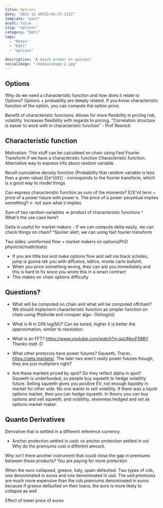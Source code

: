 ```yaml
---
title: Options
date: "2021-12-30T23:46:37.121Z"
template: "post"
draft: false
slug: "options"
category: "DeFi"
tags:
  - "Notes"
  - "DeFi"
  - "options"

description: "A quick primer on options"
socialImage: "/media/image-2.jpg"
---
```


## Options

Why do we need a characteristic function and how does it relate to Options?
Options + probability are deeply related. If you know characteristic function of the option, you can compute the option price.

Benefit of characteristic functions: Allows for more flexibility in pricing risk, volatility. Increases flexibility with regards to pricing.
"Correlation structure is easier to work with in characteristic function" - Prof Resnick

## Characteristic function

Motivation: This stuff can be calculated on chain using Fast Fourier Transform if we have a characteristic function
Characteristic function: Alternative way to express info about random variable

Recall cumulative density function (Probability that random variable is less than a given value)
E[e^(itX)] - corresponds to the fourier transform, which is a good way to model things

Can express characteristic function as sum of the moments? E[X^n] term ~ price of a power future with power n.
The price of a power perpetual implies something? <- not sure what it implies

Sum of two random variables => product of characteristic functions
^ What's the use case here?

Delta is useful for market makers - If we can compute delta easily, we can check things on chain?
^Spoiler alert, we can using fast fourier transform

Two sides: uninformed flow + market makers on options(PhD physicist/math/stats)

- If you are little boi and make options flow and sell via black scholes, jump is gonna rek you with diffusive, lattice, monte carlo bullshit.
- When you price something wrong, they can arb you immediately and this is hard to fix since you wrote this in a smart contract
- This makes on chain options difficulty

## Questions?

- What will be computed on chain and what will be computed offchain?
  We should implement characteristic function as simpler function on chain using fft(divide and conquer algo- O(nlog(n))

- What is N in O(N log(N))?
  Can be tuned, higher it is better the approximation, similar to resolution.

- What is an FFT?
  https://www.youtube.com/watch?v=spUNpyF58BY
  Thanks matt :D

- What other protocols have power futures?
  Squeeth, Tracer, https://zeta.markets/. The later two aren't really power futures though, they are just multipliers right?

- Are these markets priced by spot? Do they reflect alpha in spot?
  Squeeth is underfunded, so people buy squeeth to hedge volatility future. Selling squeeth gives you positive EV, not enough liquidity in market for other side. No one wants to sell volatility. If there was a liquid options market, then you can hedge squeeth. In theory you can buy options and sell squeeth, and volatility, skewness hedged and set as options market maker.

## Quanto Derivatives

Derivative that is settled in a different reference currency.

- Anchor protection settled in usdc vs anchor protection settled in ust
  Why do the premiums cost a different amount.

Why isn't there another instrument that could close the gap in premiums between these products?
You are paying for more protection

When the euro collapsed, greece, italy, spain defaulted. Two types of cds, one denominated in euros and one denominated in usd. The usd premiums are much more expensive than the cds premiums denominated in euros because if greece defaulted on their loans, the euro is more likely to collapse as well

Effect of lower price of euros
